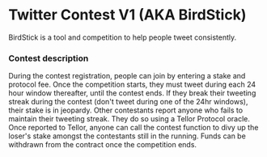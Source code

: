 # Twitter Contest V1 (AKA BirdStick)
BirdStick is a tool and competition to help people tweet consistently.

### Contest description
During the contest registration, people can join by entering a stake and protocol fee. Once the competition starts, they must tweet during each 24 hour window thereafter, until the contest ends. If they break their tweeting streak during the contest (don't tweet during one of the 24hr windows), their stake is in jeopardy. Other contestants report anyone who fails to maintain their tweeting streak. They do so using a Tellor Protocol oracle. Once reported to Tellor, anyone can call the contest function to divy up the loser's stake amongst the contestants still in the running. Funds can be withdrawn from the contract once the competition ends.

